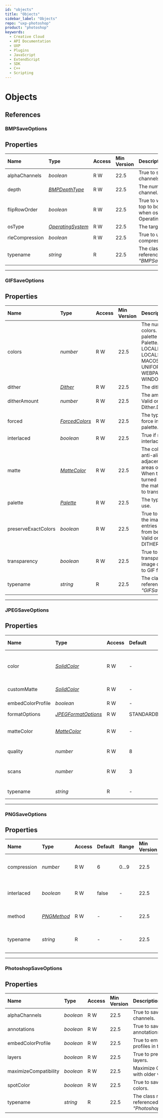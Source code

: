 ```yaml
---
id: "objects"
title: "Objects"
sidebar_label: "Objects"
repo: "uxp-photoshop"
product: "photoshop"
keywords:
  - Creative Cloud
  - API Documentation
  - UXP
  - Plugins
  - JavaScript
  - ExtendScript
  - SDK
  - C++
  - Scripting
---
```


# Objects

## References

### BMPSaveOptions

 

## Properties

| Name | Type | Access | Min Version | Description |
| :------ | :------ | :------ | :------ | :------ |
| alphaChannels | *boolean* | R W | 22.5 | True to save the alpha channels. |
| depth | [*BMPDepthType*](/ps_reference/modules/constants/#bmpdepthtype) | R W | 22.5 | The number of bits per channel. |
| flipRowOrder | *boolean* | R W | 22.5 | True to write the image from top to bottom, available only when osType is OperatingSystem.WINDOWS |
| osType | [*OperatingSystem*](/ps_reference/modules/constants/#operatingsystem) | R W | 22.5 | The target OS. |
| rleCompression | *boolean* | R W | 22.5 | True to use RLE compression |
| typename | *string* | R | 22.5 | The class name of the referenced object: *&quot;BMPSaveOptions&quot;*. |

___

### GIFSaveOptions

 

## Properties

| Name | Type | Access | Min Version | Description |
| :------ | :------ | :------ | :------ | :------ |
| colors | *number* | R W | 22.5 | The number of palette colors. Valid only when palette is:  Palette.LOCALADAPTIVE, LOCALPERCEPTUAL, LOCALSELECTIVE, MACOSPALETTE, UNIFORM, WEBPALETTE; or WINDOWSPALETTE |
| dither | [*Dither*](/ps_reference/modules/constants/#dither) | R W | 22.5 | The dither type. |
| ditherAmount | *number* | R W | 22.5 | The amount of dither.  Valid only when dither &#x3D; Dither.DIFFUSION. |
| forced | [*ForcedColors*](/ps_reference/modules/constants/#forcedcolors) | R W | 22.5 | The type of colors to force into the color palette. |
| interlaced | *boolean* | R W | 22.5 | True if rows should be interlaced. |
| matte | [*MatteColor*](/ps_reference/modules/constants/#mattecolor) | R W | 22.5 | The color to use to fill anti-aliased edges adjacent to transparent  areas of the image.  When transparency is turned off for an image, the matte color is applied to transparent areas. |
| palette | [*Palette*](/ps_reference/modules/constants/#palette) | R W | 22.5 | The type of palette to use. |
| preserveExactColors | *boolean* | R W | 22.5 | True to protect colors in the image that contain entries in the color table from being dithered.  Valid only when dither &#x3D; DITHER.DIFFUSION |
| transparency | *boolean* | R W | 22.5 | True to preserve transparent areas of the image during conversion to GIF format. |
| typename | *string* | R | 22.5 | The class name of the referenced object: *&quot;GIFSaveOptions&quot;*. |

___

### JPEGSaveOptions

 

## Properties

| Name | Type | Access | Default | Range | Min Version | Description |
| :------ | :------ | :------ | :------ | :------ | :------ | :------ |
| color | [*SolidColor*](/ps_reference/classes/solidcolor/) | R W | - | - | 22.5 | A custom color to use to fill anti-aliased edges adjacent to transparent areas of the image. Mutually exclusive with &#x27;matteColor&#x27;. |
| customMatte | [*SolidColor*](/ps_reference/classes/solidcolor/) | R W | - | - | 22.5 | Custom matting color; overrides matteColor |
| embedColorProfile | *boolean* | R W | - | - | 22.5 | False to skip embedding the color profile in the document |
| formatOptions | [*JPEGFormatOptions*](/ps_reference/modules/constants/#jpegformatoptions) | R W | STANDARDBASELINE | - | 22.5 | The JPEG format option to use. |
| matteColor | [*MatteColor*](/ps_reference/modules/constants/#mattecolor) | R W | - | - | 22.5 | The color to use to fill anti-aliased edges adjacent to transparent areas of the image. Mutually exclusive with &#x27;color&#x27;. |
| quality | *number* | R W | 8 | 0...12 | 22.5 | The image quality setting to use; affects file size and compression. |
| scans | *number* | R W | 3 | 3...5 | 22.5 | The number of scans to incrementally display the image on the page. formatOptions must be JPEGFormatOptions.PROGRESSIVE. |
| typename | *string* | R | - | - | 22.5 | The class name of the referenced object: *&quot;JPEGSaveOptions&quot;*. |

___

### PNGSaveOptions

 

## Properties

| Name | Type | Access | Default | Range | Min Version | Description |
| :------ | :------ | :------ | :------ | :------ | :------ | :------ |
| compression | *number* | R W | 6 | 0...9 | 22.5 | The compression value to be used when method &#x3D; PNGMethod.QUICK |
| interlaced | *boolean* | R W | false | - | 22.5 | True to interlace rows when method &#x3D; PNGMethod.QUICK |
| method | [*PNGMethod*](/ps_reference/modules/constants/#pngmethod) | R W | - | - | 22.5 | PNG File Size optimization method. |
| typename | *string* | R | - | - | 22.5 | The class name of the referenced object: *&quot;PNGSaveOptions&quot;*. |

___

### PhotoshopSaveOptions

 

## Properties

| Name | Type | Access | Min Version | Description |
| :------ | :------ | :------ | :------ | :------ |
| alphaChannels | *boolean* | R W | 22.5 | True to save the alpha channels. |
| annotations | *boolean* | R W | 22.5 | True to save the annotations. |
| embedColorProfile | *boolean* | R W | 22.5 | True to embed the color profiles in the document. |
| layers | *boolean* | R W | 22.5 | True to preserve the layers. |
| maximizeCompatibility | *boolean* | R W | 22.5 | Maximize Compatibility with older versions |
| spotColor | *boolean* | R W | 22.5 | True to save the spot colors. |
| typename | *string* | R | 22.5 | The class name of the referenced object: *&quot;PhotoshopSaveOptions&quot;*. |
